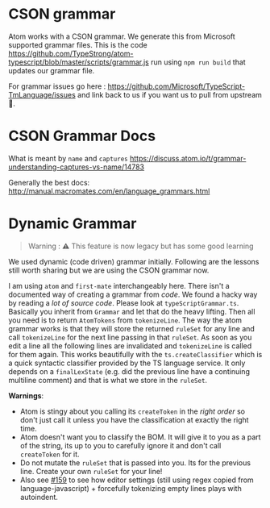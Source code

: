# CSON grammar

Atom works with a CSON grammar. We generate this from Microsoft supported grammar files. This is the code https://github.com/TypeStrong/atom-typescript/blob/master/scripts/grammar.js run using `npm run build` that updates our grammar file.

For grammar issues go here : https://github.com/Microsoft/TypeScript-TmLanguage/issues and link back to us if you want us to pull from upstream :rose:.

# CSON Grammar Docs
What is meant by `name` and `captures`
https://discuss.atom.io/t/grammar-understanding-captures-vs-name/14783

Generally the best docs:
http://manual.macromates.com/en/language_grammars.html

# Dynamic Grammar

> Warning : :warning: This feature is now legacy but has some good learning

We used dynamic (code driven) grammar initially. Following are the lessons still worth sharing but we are using the CSON grammar now.

I am using `atom` and `first-mate` interchangeably here. There isn't a documented way of creating a grammar from *code*. We found a hacky way by reading a *lot of source code*. Please look at `typeScriptGrammar.ts`. Basically you inherit from `Grammar` and let that do the heavy lifting. Then all you need is to return `AtomTokens` from `tokenizeLine`. The way the atom grammar works is that they will store the returned `ruleSet` for any line and call `tokenizeLine` for the next line passing in that `ruleSet`. As soon as you edit a line all the following lines are invalidated and  `tokenizeLine` is called for them again. This works beautifully with the `ts.createClassifier` which is a quick syntactic classifier provided by the TS language service. It only depends on a `finalLexState` (e.g. did the previous line have a continuing multiline comment) and that is what we store in the `ruleSet`.

**Warnings**:
* Atom is stingy about you calling its `createToken` in the *right order* so don't just call it unless you have the classification at exactly the right time.
* Atom doesn't want you to classify the BOM. It will give it to you as a part of the string, its up to you to carefully ignore it and don't call `createToken` for it.
* Do not mutate the `ruleSet` that is passed into you. Its for the previous line. Create your own `ruleSet` for your line!
* Also see [#159](https://github.com/TypeStrong/atom-typescript/issues/159) to see how editor settings (still using regex copied from language-javascript) + forcefully tokenizing empty lines plays with autoindent.


